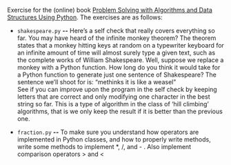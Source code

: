 Exercise for the (online) book [Problem Solving with Algorithms and Data Structures Using Python](http://interactivepython.org/runestone/static/pythonds/index.html#). The exercises are as follows:

* `shakespeare.py` **--** Here’s a self check that really covers everything so far. You may have heard of the infinite monkey theorem? The theorem states that a monkey hitting keys at random on a typewriter keyboard for an infinite amount of time will almost surely type a given text, such as the complete works of William Shakespeare. Well, suppose we replace a monkey with a Python function. How long do you think it would take for a Python function to generate just one sentence of Shakespeare? The sentence we’ll shoot for is: “methinks it is like a weasel”  
See if you can improve upon the program in the self check by keeping letters that are correct and only modifying one character in the best string so far. This is a type of algorithm in the class of ‘hill climbing’ algorithms, that is we only keep the result if it is better than the previous one.

* `fraction.py` **--** To make sure you understand how operators are implemented in Python classes, and how to properly write methods, write some methods to implement *, /, and - . Also implement comparison operators > and <

 